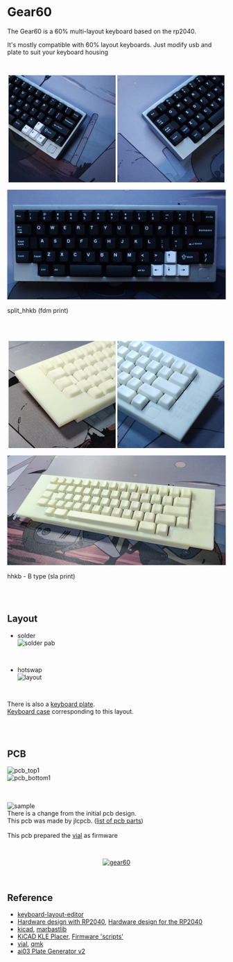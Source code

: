 <!--[프로젝트 과정(kr)](https://blog.naver.com/cosmosalad/223262540878)<br/><br/>-->


# Gear60<br/>
The Gear60 is a 60% multi-layout keyboard based on the rp2040.
<br/>

It's mostly compatible with 60% layout keyboards. Just modify usb and plate to suit your keyboard housing

<br/>


<p align="center">
  <img src="img/split_hhkb1.jpg" style="width: 49%;"/>
  <img src="img/split_hhkb2.jpg" style="width: 49%;"/>
</p>
<p align="center">
  <img src="img/split_hhkb3.jpg"/>
</p>

split_hhkb (fdm print)



<br/><br/>

<p align="center">
  <img src="img/hhkb1.jpg" style="width: 49%;"/>
  <img src="img/hhkb2.jpg" style="width: 49%;"/>
</p>
<p align="center">
  <img src="img/hhkb3.jpg"/>
</p>

hhkb - B type (sla print)


<br/><br/>



## Layout<br/>

- solder<br/>
![solder pab](https://github.com/cosmosalad/Gear60/assets/45204109/7981f1b3-0ad1-4688-bbac-9cfd38d59700)<br/>
<br/>

- hotswap<br/>
![layout](https://github.com/cosmosalad/Gear60/assets/45204109/42bbedae-a8ee-4b03-a299-7eabaf489846)<br/>
<br/>

There is also a [keyboard plate](https://github.com/cosmosalad/Gear60/tree/main/plate).<br/>
[Keyboard case](https://github.com/cosmosalad/Gear60/tree/main/case) corresponding to this layout.<br/>

<br/><br/>


## PCB<br/>
![pcb_top1](https://github.com/cosmosalad/Gear60/assets/45204109/ababf6b0-ff0b-4079-822c-5c73df947780)<br/>
![pcb_bottom1](https://github.com/cosmosalad/Gear60/assets/45204109/c930ecc1-0982-4478-b921-21c78720b0be)<br/><br/><br/>

![sample](https://github.com/cosmosalad/Gear60/assets/45204109/f2a96a30-09d3-4a4a-b490-d96202257811)<br/>
There is a change from the initial pcb design.<br/>
This pcb was made by jlcpcb. ([list of pcb parts](https://github.com/cosmosalad/Gear60/blob/main/pcb/hotswap/jlcpcb/part%20list.png))<br/><br/>
This pcb prepared the [vial](https://github.com/cosmosalad/Gear60/tree/main/vial) as firmware

<br/>

<p align="center">
  <a href="https://youtube.com/embed/gBcXavTLRE8">
    <img src="http://img.youtube.com/vi/gBcXavTLRE8/0.jpg" alt="gear60">
  </a>
</p>
<br/>


## Reference<br/>
- [keyboard-layout-editor](http://www.keyboard-layout-editor.com/)<br/>
- [Hardware design with RP2040](https://datasheets.raspberrypi.com/rp2040/hardware-design-with-rp2040.pdf?_gl=1*anhmk8*_ga*NTIyODYwMjcuMTcwODI1NDcxMw..*_ga_22FD70LWDS*MTcwODI1NDcxNC4xLjAuMTcwODI1NDcxNC4wLjAuMA..), [Hardware design for the RP2040](https://github.com/Sleepdealr/RP2040-designguide)<br/>
- [kicad](https://www.kicad.org/), [marbastlib](https://github.com/ebastler/marbastlib)<br/>
- [KiCAD KLE Placer](https://github.com/zykrah/kicad-kle-placer), [Firmware 'scripts'](https://github.com/zykrah/firmware-scripts)<br/>
- [vial](https://get.vial.today/), [qmk](https://qmk.fm/)<br/>
- [ai03 Plate Generator v2](https://github.com/ai03-2725/yet-another-keyboard-builder)<br/>

